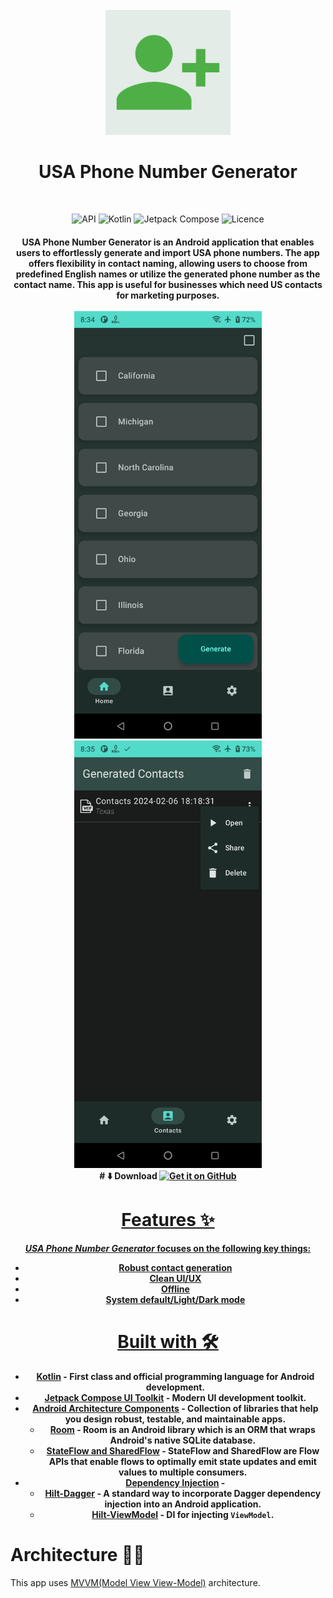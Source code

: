 
<div align="center">
</br>
<img src="app/src/main/ic_launcher-playstore.png" width="200" />

</div>

<h1 align="center">USA Phone Number Generator</h1>

</br>
<p align="center">
  <img alt="API" src="https://img.shields.io/badge/Api%2021+-50f270?logo=android&logoColor=black&style=for-the-badge"/></a>
  <img alt="Kotlin" src="https://img.shields.io/badge/Kotlin-a503fc?logo=kotlin&logoColor=white&style=for-the-badge"/></a>
  <img alt="Jetpack Compose" src="https://img.shields.io/static/v1?style=for-the-badge&message=Jetpack+Compose&color=4285F4&logo=Jetpack+Compose&logoColor=FFFFFF&label="/></a> 
  <img alt="Licence" src="https://img.shields.io/badge/LICENCE-CC_BY_NC_SA_4.0-blue"/></a>
  
<h4 align="center">USA Phone Number Generator is an Android application that enables users to effortlessly generate and import USA phone numbers.
  The app offers flexibility in contact naming, allowing users to choose from predefined English names or utilize the generated phone number as the contact name.
  This app is useful for businesses which need US contacts for marketing purposes.
<br>
<br>

<div align="center">
  <img src="app/src/main/screenshots/home.png" width="300" alt="image">
   <img src="app/src/main/screenshots/contacts.png" width="300" alt="image">
</div>

 <div> 
# ⬇️ Download
<a href="https://github.com/micokpori/USA-Phone-Number-Generator/releases"><img alt="Get it on GitHub" src="https://user-images.githubusercontent.com/69304392/148696068-0cfea65d-b18f-4685-82b5-329a330b1c0d.png" height=80px />
</div>

# Features ✨

_USA Phone Number Generator_ focuses on the following key things:

- Robust contact generation
- Clean UI/UX
- Offline
- System default/Light/Dark mode

# Built with 🛠

- [Kotlin](https://kotlinlang.org/) - First class and official programming language for Android development.
- [Jetpack Compose UI Toolkit](https://developer.android.com/jetpack/compose) - Modern UI development toolkit.
- [Android Architecture Components](https://developer.android.com/-topic/libraries/architecture) - Collection of libraries that help you design robust, testable, and maintainable apps.
  - [Room](https://developer.android.com/topic/libraries/architecture/room) - Room is an Android library which is an ORM that wraps Android's native SQLite database.
  - [StateFlow and SharedFlow](https://developer.android.com/kotlin/flow/stateflow-and-sharedflow#:~:text=StateFlow%20is%20a%20state%2Dholder,property%20of%20the%20MutableStateFlow%20class.) - StateFlow and SharedFlow are Flow APIs that enable flows to optimally emit state updates and emit values to multiple consumers.
- [Dependency Injection](https://developer.android.com/training/dependency-injection) -
    - [Hilt-Dagger](https://dagger.dev/hilt/) - A standard way to incorporate Dagger dependency injection into an Android application.
    - [Hilt-ViewModel](https://developer.android.com/training/dependency-injection/hilt-jetpack) - DI for injecting ```ViewModel```. 
# Architecture 👷‍♂️
This app uses [MVVM(Model View View-Model)](https://developer.android.com/topic/architecture#recommended-app-arch) architecture.
